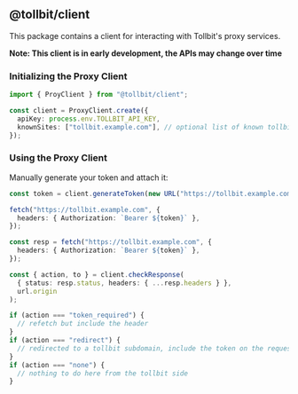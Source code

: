 ## @tollbit/client

This package contains a client for interacting with Tollbit's proxy services.

**Note: This client is in early development, the APIs may change over time**

### Initializing the Proxy Client

```typescript
import { ProyClient } from "@tollbit/client";

const client = ProxyClient.create({
  apiKey: process.env.TOLLBIT_API_KEY,
  knownSites: ["tollbit.example.com"], // optional list of known tollbit sites
});
```

### Using the Proxy Client

Manually generate your token and attach it:

```typescript
const token = client.generateToken(new URL("https://tollbit.example.com"));

fetch("https://tollbit.example.com", {
  headers: { Authorization: `Bearer ${token}` },
});
```

```typescript
const resp = fetch("https://tollbit.example.com", {
  headers: { Authorization: `Bearer ${token}` },
});

const { action, to } = client.checkResponse(
  { status: resp.status, headers: { ...resp.headers } },
  url.origin
);

if (action === "token_required") {
  // refetch but include the header
}
if (action === "redirect") {
  // redirected to a tollbit subdomain, include the token on the request
}
if (action === "none") {
  // nothing to do here from the tollbit side
}
```
